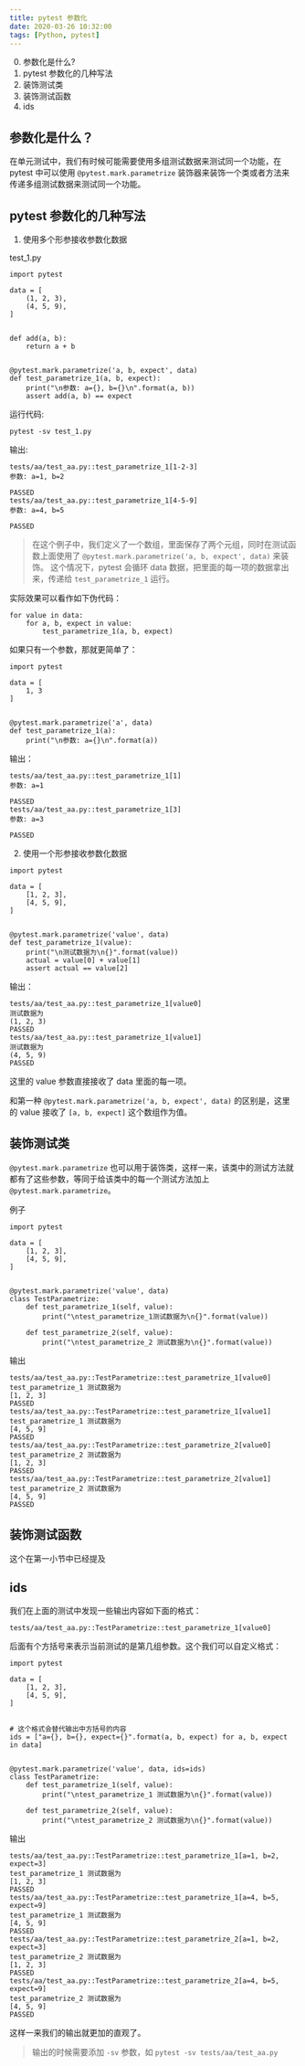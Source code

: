 ```yaml
---
title: pytest 参数化
date: 2020-03-26 10:32:00
tags: [Python, pytest]
---
```


0. 参数化是什么?
1. pytest 参数化的几种写法
2. 装饰测试类
3. 装饰测试函数
4. ids


## 参数化是什么？

在单元测试中，我们有时候可能需要使用多组测试数据来测试同一个功能，在 pytest 中可以使用 `@pytest.mark.parametrize` 装饰器来装饰一个类或者方法来传递多组测试数据来测试同一个功能。


## pytest 参数化的几种写法

1. 使用多个形参接收参数化数据

test_1.py

```
import pytest

data = [
    (1, 2, 3),
    (4, 5, 9),
]


def add(a, b):
    return a + b


@pytest.mark.parametrize('a, b, expect', data)
def test_parametrize_1(a, b, expect):
    print("\n参数: a={}, b={}\n".format(a, b))
    assert add(a, b) == expect

```

运行代码:

```
pytest -sv test_1.py
```

输出:

```
tests/aa/test_aa.py::test_parametrize_1[1-2-3] 
参数: a=1, b=2

PASSED
tests/aa/test_aa.py::test_parametrize_1[4-5-9] 
参数: a=4, b=5

PASSED
```

> 在这个例子中，我们定义了一个数组，里面保存了两个元组，同时在测试函数上面使用了 `@pytest.mark.parametrize('a, b, expect', data)` 来装饰。
> 这个情况下，pytest 会循环 data 数据，把里面的每一项的数据拿出来，传递给 `test_parametrize_1` 运行。

实际效果可以看作如下伪代码：

```
for value in data:
    for a, b, expect in value:
        test_parametrize_1(a, b, expect)
```


如果只有一个参数，那就更简单了：

```
import pytest

data = [
    1, 3
]


@pytest.mark.parametrize('a', data)
def test_parametrize_1(a):
    print("\n参数: a={}\n".format(a))
```

输出：

```
tests/aa/test_aa.py::test_parametrize_1[1] 
参数: a=1

PASSED
tests/aa/test_aa.py::test_parametrize_1[3] 
参数: a=3

PASSED
```


2. 使用一个形参接收参数化数据

```
import pytest

data = [
    [1, 2, 3],
    [4, 5, 9],
]


@pytest.mark.parametrize('value', data)
def test_parametrize_1(value):
    print("\n测试数据为\n{}".format(value))
    actual = value[0] + value[1]
    assert actual == value[2]
```

输出：

```
tests/aa/test_aa.py::test_parametrize_1[value0] 
测试数据为
(1, 2, 3)
PASSED
tests/aa/test_aa.py::test_parametrize_1[value1] 
测试数据为
(4, 5, 9)
PASSED
```

这里的 value 参数直接接收了 data 里面的每一项。

和第一种 `@pytest.mark.parametrize('a, b, expect', data)` 的区别是，这里的 value 接收了 `[a, b, expect]` 这个数组作为值。


## 装饰测试类

`@pytest.mark.parametrize` 也可以用于装饰类，这样一来，该类中的测试方法就都有了这些参数，等同于给该类中的每一个测试方法加上 `@pytest.mark.parametrize`。

例子

```
import pytest

data = [
    [1, 2, 3],
    [4, 5, 9],
]


@pytest.mark.parametrize('value', data)
class TestParametrize:
    def test_parametrize_1(self, value):
        print("\ntest_parametrize_1测试数据为\n{}".format(value))

    def test_parametrize_2(self, value):
        print("\ntest_parametrize_2 测试数据为\n{}".format(value))

```


输出

```
tests/aa/test_aa.py::TestParametrize::test_parametrize_1[value0] 
test_parametrize_1 测试数据为
[1, 2, 3]
PASSED
tests/aa/test_aa.py::TestParametrize::test_parametrize_1[value1] 
test_parametrize_1 测试数据为
[4, 5, 9]
PASSED
tests/aa/test_aa.py::TestParametrize::test_parametrize_2[value0] 
test_parametrize_2 测试数据为
[1, 2, 3]
PASSED
tests/aa/test_aa.py::TestParametrize::test_parametrize_2[value1] 
test_parametrize_2 测试数据为
[4, 5, 9]
PASSED
```


## 装饰测试函数

这个在第一小节中已经提及


## ids

我们在上面的测试中发现一些输出内容如下面的格式：

```
tests/aa/test_aa.py::TestParametrize::test_parametrize_1[value0]
```

后面有个方括号来表示当前测试的是第几组参数。这个我们可以自定义格式：


```
import pytest

data = [
    [1, 2, 3],
    [4, 5, 9],
]


# 这个格式会替代输出中方括号的内容
ids = ["a={}, b={}, expect={}".format(a, b, expect) for a, b, expect in data]


@pytest.mark.parametrize('value', data, ids=ids)
class TestParametrize:
    def test_parametrize_1(self, value):
        print("\ntest_parametrize_1 测试数据为\n{}".format(value))

    def test_parametrize_2(self, value):
        print("\ntest_parametrize_2 测试数据为\n{}".format(value))

```

输出

```
tests/aa/test_aa.py::TestParametrize::test_parametrize_1[a=1, b=2, expect=3] 
test_parametrize_1 测试数据为
[1, 2, 3]
PASSED
tests/aa/test_aa.py::TestParametrize::test_parametrize_1[a=4, b=5, expect=9] 
test_parametrize_1 测试数据为
[4, 5, 9]
PASSED
tests/aa/test_aa.py::TestParametrize::test_parametrize_2[a=1, b=2, expect=3] 
test_parametrize_2 测试数据为
[1, 2, 3]
PASSED
tests/aa/test_aa.py::TestParametrize::test_parametrize_2[a=4, b=5, expect=9] 
test_parametrize_2 测试数据为
[4, 5, 9]
PASSED

```

这样一来我们的输出就更加的直观了。

> 输出的时候需要添加 `-sv` 参数，如 `pytest -sv tests/aa/test_aa.py`
